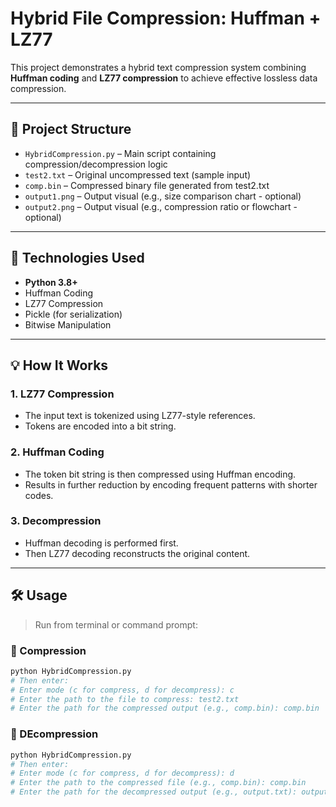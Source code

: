 # Hybrid File Compression: Huffman + LZ77

This project demonstrates a hybrid text compression system combining **Huffman coding** and **LZ77 compression** to achieve effective lossless data compression.

---

## 📂 Project Structure

- `HybridCompression.py` – Main script containing compression/decompression logic  
- `test2.txt` – Original uncompressed text (sample input)  
- `comp.bin` – Compressed binary file generated from test2.txt  
- `output1.png` – Output visual (e.g., size comparison chart - optional)  
- `output2.png` – Output visual (e.g., compression ratio or flowchart - optional)  

---

## 🧠 Technologies Used

- **Python 3.8+**
- Huffman Coding
- LZ77 Compression
- Pickle (for serialization)
- Bitwise Manipulation

---

## 💡 How It Works

### 1. LZ77 Compression
- The input text is tokenized using LZ77-style references.
- Tokens are encoded into a bit string.

### 2. Huffman Coding
- The token bit string is then compressed using Huffman encoding.
- Results in further reduction by encoding frequent patterns with shorter codes.

### 3. Decompression
- Huffman decoding is performed first.
- Then LZ77 decoding reconstructs the original content.

---

## 🛠️ Usage

> Run from terminal or command prompt:

### 🔹 Compression

```bash
python HybridCompression.py
# Then enter:
# Enter mode (c for compress, d for decompress): c
# Enter the path to the file to compress: test2.txt
# Enter the path for the compressed output (e.g., comp.bin): comp.bin
```
### 🔹 DEcompression
```bash
python HybridCompression.py
# Then enter:
# Enter mode (c for compress, d for decompress): d
# Enter the path to the compressed file (e.g., comp.bin): comp.bin
# Enter the path for the decompressed output (e.g., output.txt): output.txt
```

